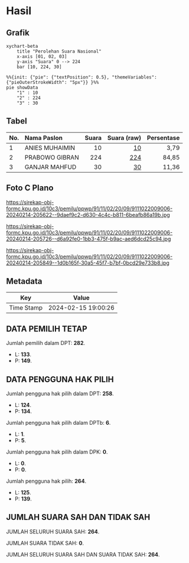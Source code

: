 # Hasil

## Grafik

```mermaid
xychart-beta
    title "Perolehan Suara Nasional"
    x-axis [01, 02, 03]
    y-axis "Suara" 0 --> 224
    bar [10, 224, 30]
```

```mermaid
%%{init: {"pie": {"textPosition": 0.5}, "themeVariables": {"pieOuterStrokeWidth": "5px"}} }%%
pie showData
    "1" : 10
    "2" : 224
    "3" : 30
```

## Tabel

| No. | Nama Paslon    | Suara | Suara (raw) | Persentase |
|:--- |:-------------- | -----:| -----------:| ----------:|
| 1   | ANIES MUHAIMIN | 10    | [10][p-1]   | 3,79       |
| 2   | PRABOWO GIBRAN | 224   | [224][p-2]  | 84,85      |
| 3   | GANJAR MAHFUD  | 30    | [30][p-3]   | 11,36      |


[p-1]: https://github.com/gigit-pemilu/pemilu-2024/blob/main/pilpres/hitung-suara/sub/91-papua/sub/11-keerom/sub/02-arso/sub/2009-yuwanain/sub/006-tps/sub/paslon-1.txt
[p-2]: https://github.com/gigit-pemilu/pemilu-2024/blob/main/pilpres/hitung-suara/sub/91-papua/sub/11-keerom/sub/02-arso/sub/2009-yuwanain/sub/006-tps/sub/paslon-2.txt
[p-3]: https://github.com/gigit-pemilu/pemilu-2024/blob/main/pilpres/hitung-suara/sub/91-papua/sub/11-keerom/sub/02-arso/sub/2009-yuwanain/sub/006-tps/sub/paslon-3.txt

## Foto C Plano

https://sirekap-obj-formc.kpu.go.id/10c3/pemilu/ppwp/91/11/02/20/09/9111022009006-20240214-205622--9daef9c2-d630-4c4c-b811-6beafb86a19b.jpg

https://sirekap-obj-formc.kpu.go.id/10c3/pemilu/ppwp/91/11/02/20/09/9111022009006-20240214-205726--d6a92fe0-1bb3-475f-b9ac-aed6dcd25c94.jpg

https://sirekap-obj-formc.kpu.go.id/10c3/pemilu/ppwp/91/11/02/20/09/9111022009006-20240214-205849--1d0b165f-30a5-45f7-b7bf-0bcd29e733b8.jpg


## Metadata

| Key        | Value               |
| ---------- | ------------------- |
| Time Stamp | 2024-02-15 19:00:26 |


## DATA PEMILIH TETAP

Jumlah pemilih dalam DPT: **282**.
 * L: **133**.
 * P: **149**.

## DATA PENGGUNA HAK PILIH

Jumlah pengguna hak pilih dalam DPT: **258**.
 * L: **124**.
 * P: **134**.

Jumlah pengguna hak pilih dalam DPTb: **6**.
 * L: **1**.
 * P: **5**.

Jumlah pengguna hak pilih dalam DPK: **0**.
 * L: **0**.
 * P: **0**.

Jumlah pengguna hak pilih: **264**.
 * L: **125**.
 * P: **139**.

## JUMLAH SUARA SAH DAN TIDAK SAH

JUMLAH SELURUH SUARA SAH: **264**.

JUMLAH SUARA TIDAK SAH: **0**.

JUMLAH SELURUH SUARA SAH DAN SUARA TIDAK SAH: **264**.


